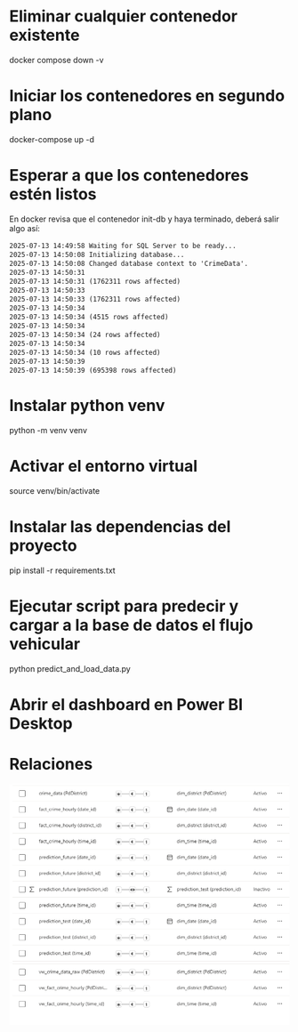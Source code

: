 # Eliminar cualquier contenedor existente
docker compose down -v

# Iniciar los contenedores en segundo plano
docker-compose up -d

# Esperar a que los contenedores estén listos
En docker revisa que el contenedor init-db y haya terminado, deberá salir algo así:

```
2025-07-13 14:49:58 Waiting for SQL Server to be ready...
2025-07-13 14:50:08 Initializing database...
2025-07-13 14:50:08 Changed database context to 'CrimeData'.
2025-07-13 14:50:31 
2025-07-13 14:50:31 (1762311 rows affected)
2025-07-13 14:50:33 
2025-07-13 14:50:33 (1762311 rows affected)
2025-07-13 14:50:34 
2025-07-13 14:50:34 (4515 rows affected)
2025-07-13 14:50:34 
2025-07-13 14:50:34 (24 rows affected)
2025-07-13 14:50:34 
2025-07-13 14:50:34 (10 rows affected)
2025-07-13 14:50:39 
2025-07-13 14:50:39 (695398 rows affected)
```

# Instalar python venv
python -m venv venv

# Activar el entorno virtual
source venv/bin/activate

# Instalar las dependencias del proyecto
pip install -r requirements.txt

# Ejecutar script para predecir y cargar a la base de datos el flujo vehicular
python predict_and_load_data.py

# Abrir el dashboard en Power BI Desktop

# Relaciones

![Relacions 01](image.png)
![Relacions 02](image-1.png)
